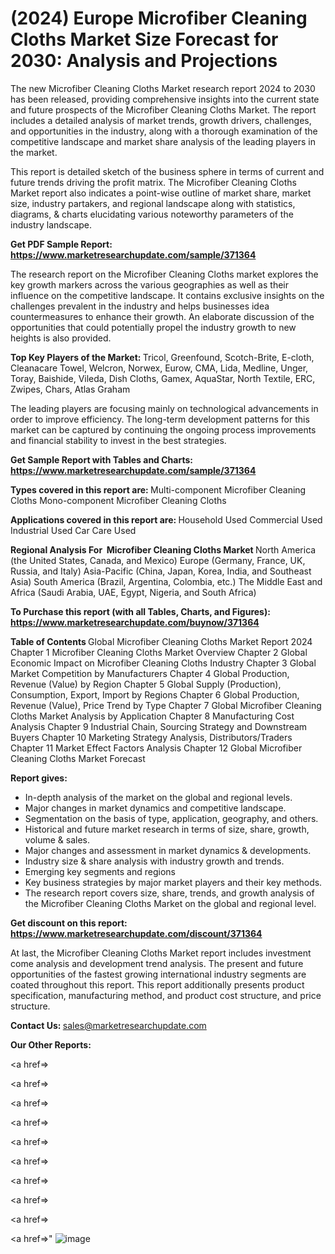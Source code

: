# (2024) Europe Microfiber Cleaning Cloths Market Size Forecast for 2030: Analysis and Projections

The new Microfiber Cleaning Cloths Market research report 2024 to 2030 has been released, providing comprehensive insights into the current state and future prospects of the Microfiber Cleaning Cloths Market. The report includes a detailed analysis of market trends, growth drivers, challenges, and opportunities in the industry, along with a thorough examination of the competitive landscape and market share analysis of the leading players in the market.

This report is detailed sketch of the business sphere in terms of current and future trends driving the profit matrix. The Microfiber Cleaning Cloths Market report also indicates a point-wise outline of market share, market size, industry partakers, and regional landscape along with statistics, diagrams, &amp; charts elucidating various noteworthy parameters of the industry landscape.

<strong><b>Get PDF Sample Report: <a href=https://www.marketresearchupdate.com/sample/371364>https://www.marketresearchupdate.com/sample/371364</a></b></strong>

The research report on the Microfiber Cleaning Cloths market explores the key growth markers across the various geographies as well as their influence on the competitive landscape. It contains exclusive insights on the challenges prevalent in the industry and helps businesses idea countermeasures to enhance their growth. An elaborate discussion of the opportunities that could potentially propel the industry growth to new heights is also provided.

<strong><b>Top Key Players of the Market:
</b></strong>Tricol, Greenfound, Scotch-Brite, E-cloth, Cleanacare Towel, Welcron, Norwex, Eurow, CMA, Lida, Medline, Unger, Toray, Baishide, Vileda, Dish Cloths, Gamex, AquaStar, North Textile, ERC, Zwipes, Chars, Atlas Graham<strong><b>
</b></strong>

The leading players are focusing mainly on technological advancements in order to improve efficiency. The long-term development patterns for this market can be captured by continuing the ongoing process improvements and financial stability to invest in the best strategies.

<strong><b>Get Sample Report with Tables and Charts: <a href=https://www.marketresearchupdate.com/sample/371364>https://www.marketresearchupdate.com/sample/371364</a></b></strong>

<strong><b>Types covered in this report are:
</b></strong>Multi-component Microfiber Cleaning Cloths
Mono-component Microfiber Cleaning Cloths<strong><b>
</b></strong>

<strong><b>Applications covered in this report are:
</b></strong>Household Used
Commercial Used
Industrial Used
Car Care Used<strong><b>
</b></strong>

<strong><b>Regional Analysis For  Microfiber Cleaning Cloths Market</b></strong><strong><b>
</b></strong>North America (the United States, Canada, and Mexico)
Europe (Germany, France, UK, Russia, and Italy)
Asia-Pacific (China, Japan, Korea, India, and Southeast Asia)
South America (Brazil, Argentina, Colombia, etc.)
The Middle East and Africa (Saudi Arabia, UAE, Egypt, Nigeria, and South Africa)

<strong><b>To Purchase this report (with all Tables, Charts, and Figures): <a href=https://www.marketresearchupdate.com/buynow/371364>https://www.marketresearchupdate.com/buynow/371364</a></b></strong>

<strong><b>Table of Contents</b></strong><strong><b>
</b></strong>Global Microfiber Cleaning Cloths Market Report 2024
Chapter 1 Microfiber Cleaning Cloths Market Overview
Chapter 2 Global Economic Impact on Microfiber Cleaning Cloths Industry
Chapter 3 Global Market Competition by Manufacturers
Chapter 4 Global Production, Revenue (Value) by Region
Chapter 5 Global Supply (Production), Consumption, Export, Import by Regions
Chapter 6 Global Production, Revenue (Value), Price Trend by Type
Chapter 7 Global Microfiber Cleaning Cloths Market Analysis by Application
Chapter 8 Manufacturing Cost Analysis
Chapter 9 Industrial Chain, Sourcing Strategy and Downstream Buyers
Chapter 10 Marketing Strategy Analysis, Distributors/Traders
Chapter 11 Market Effect Factors Analysis
Chapter 12 Global Microfiber Cleaning Cloths Market Forecast

<strong><b>Report gives:</b></strong>

- In-depth analysis of the market on the global and regional levels.
- Major changes in market dynamics and competitive landscape.
- Segmentation on the basis of type, application, geography, and others.
- Historical and future market research in terms of size, share, growth, volume &amp; sales.
- Major changes and assessment in market dynamics &amp; developments.
- Industry size &amp; share analysis with industry growth and trends.
- Emerging key segments and regions
- Key business strategies by major market players and their key methods.
- The research report covers size, share, trends, and growth analysis of the Microfiber Cleaning Cloths Market on the global and regional level.

<strong><b>Get discount on this report: <a href=https://www.marketresearchupdate.com/discount/371364>https://www.marketresearchupdate.com/discount/371364</a></b></strong>

At last, the Microfiber Cleaning Cloths Market report includes investment come analysis and development trend analysis. The present and future opportunities of the fastest growing international industry segments are coated throughout this report. This report additionally presents product specification, manufacturing method, and product cost structure, and price structure.

<strong><b>Contact Us:
</b></strong>sales@marketresearchupdate.com

<strong>Our Other Reports:</strong>

<a href=></a>

<a href=></a>

<a href=></a>

<a href=></a>

<a href=></a>

<a href=></a>

<a href=></a>

<a href=></a>

<a href=></a>

<a href=></a>"
![image](https://github.com/Gayatrikarjule/Market-Analysis-360/assets/97346546/2c695d61-3145-4a81-997b-7344d11b25dc)
